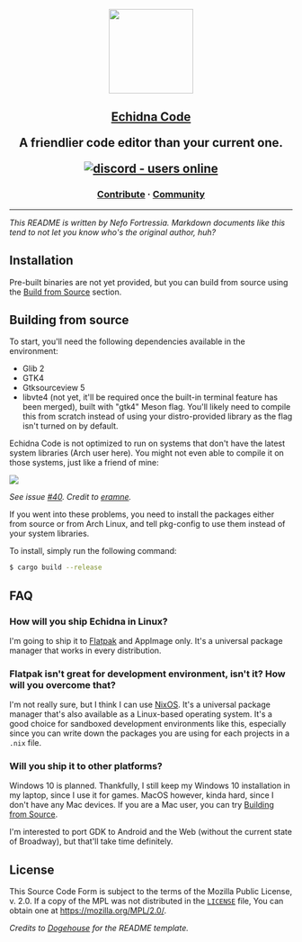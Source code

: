 

<a href="https://codeberg.org/EchidnaHQ/echidna"><p align="center">
<img height=150 src="https://codeberg.org/EchidnaHQ/echidna/raw/commit/63e61511aacd074e14c8894c5e600d3533012a23/assets/io.fortressia.Echidna.Source.svg"/>
<h2 align="center">Echidna Code</p>

</p></a>
<p align="center">
  <strong>A friendlier code editor than your current one. </strong>
</p>
<p align="center">
  <a href="https://discord.gg/BJusUKd8Vj">
    <img src="https://img.shields.io/discord/880440438652284988?style=for-the-badge" alt="discord - users online" />
  </a>
</p>

<h3 align="center">
  <a href="./CONTRIBUTING.md">Contribute</a>
  <span> · </span>
  <a href="https://discord.gg/BJusUKd8Vj">Community</a>
 
</h3>

---
*This README is written by Nefo Fortressia. Markdown documents like this tend to not let you know who's the original author, huh?*


## Installation

Pre-built binaries are not yet provided, but you can build from source using the [Build from Source](./README#building-from-source) section.
## Building from source
To start, you'll need the following dependencies available in the environment:
- Glib 2 
- GTK4
- Gtksourceview 5
- libvte4 (not yet, it'll be required once the built-in terminal feature has been merged), built with "gtk4" Meson flag. You'll likely need to compile this from scratch instead of using your distro-provided library as the flag isn't turned on by default.

Echidna Code is not optimized to run on systems that don't have the latest system libraries (Arch user here). You might not even able to compile it on those systems, just like a friend of mine:

![](https://codeberg.org/EchidnaHQ/echidna/attachments/300f2211-e19d-4cc4-90f3-80d8b0c6587d)

*See issue [#40](https://codeberg.org/EchidnaHQ/echidna/issues/40). Credit to [eramne](https://twitter.com/eramne2).*

If you went into these problems, you need to install the packages either from source or from Arch Linux, and tell pkg-config to use them instead of your system libraries.

To install, simply run the following command:

```sh
$ cargo build --release
```

## FAQ

### How will you ship Echidna in Linux?
I'm going to ship it to [Flatpak](http://flatpak.org/) and AppImage only. It's a universal package manager that works in every distribution.

### Flatpak isn't great for development environment, isn't it? How will you overcome that?
I'm not really sure, but I think I can use [NixOS](https://nixos.org/). It's a universal package manager that's also available as a Linux-based operating system. It's a good choice for  sandboxed development environments like this, especially since you can write down the packages you are using for each projects in a `.nix` file. 

### Will you ship it to other platforms?
Windows 10 is planned. Thankfully, I still keep my Windows 10 installation in my laptop, since I use it for games. MacOS however, kinda hard, since I don't have any Mac devices. If you are a Mac user, you can try [Building from Source](#building-from-source).

I'm interested to port GDK to Android and the Web (without the current state of Broadway), but that'll take time definitely.
## License

This Source Code Form is subject to the terms of the Mozilla Public License, v. 2.0. If a copy of the MPL was not distributed in the [`LICENSE`](./LICENSE) file, You can obtain one at https://mozilla.org/MPL/2.0/.

*Credits to [Dogehouse](https://github.com/benawad/dogehouse) for the README template.*